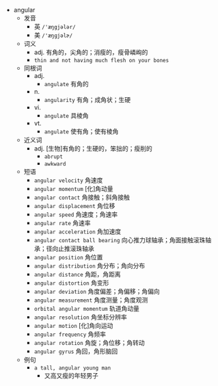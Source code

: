 - angular
  - 发音
    - 英 `/'æŋgjələr/`
    - 美 `/'æŋɡjəlɚ/`
  - 词义
    - adj. 有角的，尖角的；消瘦的，瘦骨嶙峋的
    - `thin and not having much flesh on your bones`
  - 同根词
    - adj.
      - `angulate` 有角的
    - n.
      - `angularity` 有角；成角状；生硬
    - vi.
      - `angulate` 具棱角
    - vt.
      - `angulate` 使有角；使有棱角
  - 近义词
    - adj. [生物]有角的；生硬的，笨拙的；瘦削的
      - `abrupt`
      - `awkward`
  - 短语
    - `angular velocity` 角速度 
    - `angular momentum` [化]角动量 
    - `angular contact` 角接触；斜角接触 
    - `angular displacement` 角位移 
    - `angular speed` 角速度；角速率 
    - `angular rate` 角速率 
    - `angular acceleration` 角加速度 
    - `angular contact ball bearing` 向心推力球轴承；角面接触滚珠轴承；径向止推滚珠轴承 
    - `angular position` 角位置 
    - `angular distribution` 角分布；角向分布 
    - `angular distance` 角距，角距离 
    - `angular distortion` 角变形 
    - `angular deviation` 角度偏差；角偏移；角偏向 
    - `angular measurement` 角度测量；角度观测 
    - `orbital angular momentum` 轨道角动量 
    - `angular resolution` 角坐标分辨率 
    - `angular motion` [化]角向运动 
    - `angular frequency` 角频率 
    - `angular rotation` 角旋；角位移；角转动 
    - `angular gyrus` 角回，角形脑回 
  - 例句
    - `a tall, angular young man`
      - 又高又瘦的年轻男子

